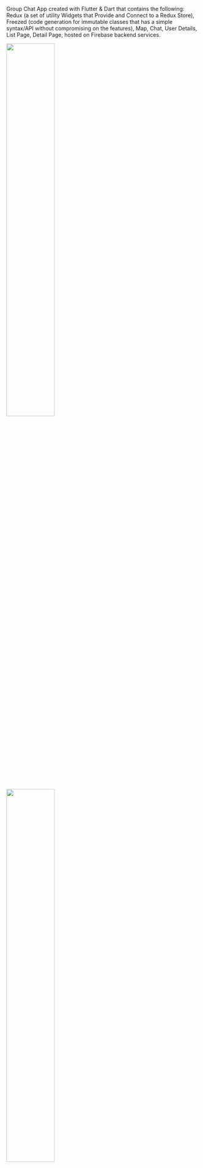 Group Chat App created with Flutter & Dart that contains the following: Redux (a set of utility Widgets that Provide and Connect to a Redux Store), Freezed (code generation for immutable classes that has a simple syntax/API without compromising on the features), Map, Chat, User Details, List Page, Detail Page, hosted on Firebase backend services.

<img src="https://i.imgur.com/0ZlORFH.png" width=50% height=50%>
<img src="https://i.imgur.com/0PL6GCt.png" width=50% height=50%>
<img src="https://i.imgur.com/xVJbFVH.png" width=50% height=50%>
